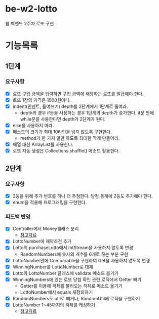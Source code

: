 # be-w2-lotto
웹 백엔드 2주차 로또 구현

# 기능목록
## 1단계
### 요구사항
- [x] 로또 구입 금액을 입력하면 구입 금액에 해당하는 로또를 발급해야 한다. 
- [x] 로또 1장의 가격은 1000원이다.
- [x] indent(인덴트, 들여쓰기) depth를 2단계에서 1단계로 줄여라. 
  - depth의 경우 if문을 사용하는 경우 1단계의 depth가 증가한다. if문 안에 while문을 사용한다면 depth가 2단계가 된다. 
- [x] else를 사용하지 마라. 
- [x] 메소드의 크기가 최대 10라인을 넘지 않도록 구현한다. 
  - method가 한 가지 일만 하도록 최대한 작게 만들어라. 
- [x] 배열 대신 ArrayList를 사용한다.
- [x] 로또 자동 생성은 Collections.shuffle() 메소드 활용한다.

## 2단계
### 요구사항
- [x] 2등을 위해 추가 번호를 하나 더 추첨한다. 당첨 통계에 2등도 추가해야 한다.
- [x] enum을 적용해 프로그래밍을 구현한다.

### 피드백 반영
- [X] Controller에서 Money클래스 분리
  - [참고자료](https://limdingdong.tistory.com/9)
- [X] LottoNumber에 제약조건 추가
- [X] Lotto의 purchaseLotto에서 IntStream을 사용하지 않도록 변경
  - RandomNumbers에 숫자의 개수를 6개로 끊는 부분 구현
- [x] LottoNumber안에 Comparable을 구현하여 Get을 사용하지 않도록 변경
- [x] WinningNumber를 LottoNumber로 대체
- [X] Lotto와 LottoNumber 클래스에 validate 메소드 옮기기
- [X] WinningNumbers에 있는 로또 당첨 확인 관련 로직에서 Getter 빼기
  - Getter를 이용해 객체를 불러오는 객체로 메소드 옮기기
  - LottoNumber에서 equals 재정의하기
- [X] RandomNumbers도 util로 빼거나, RandomUtil에 로직을 구현하기
- [X] LottoNumber 1~45까지의 객체를 캐싱하기
  - [참고자료](https://tecoble.techcourse.co.kr/post/2020-06-24-caching-instance/)